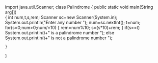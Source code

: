 import java.util.Scanner;
class Palindrome
{
	public static void main(String arg[])	
	{
	    int num,t,s,rem;
             	    Scanner sc=new Scanner(System.in);
	    System.out.println("Enter any number ");
                   num=sc.nextInt();
	    t=num;
	    for(s=0;num>0;num/=10)
	    {
	    rem=num%10;
	    s=(s*10)+rem;
	    }
	   if(s==t)
		System.out.println(t+" is a palindrome number ");
                  else
		System.out.println(t+" is not a palindrome number ");
                  
	}
}

